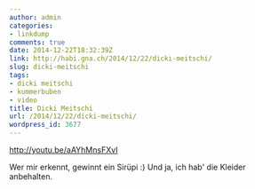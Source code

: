 ```yaml
---
author: admin
categories:
- linkdump
comments: true
date: 2014-12-22T18:32:39Z
link: http://habi.gna.ch/2014/12/22/dicki-meitschi/
slug: dicki-meitschi
tags:
- dicki meitschi
- kummerbuben
- video
title: Dicki Meitschi
url: /2014/12/22/dicki-meitschi/
wordpress_id: 3677
---
```


http://youtu.be/aAYhMnsFXvI

Wer mir erkennt, gewinnt ein Sirüpi :)
Und ja, ich hab' die Kleider anbehalten.
